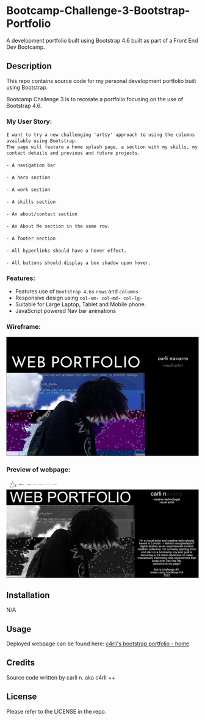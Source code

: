 # Bootcamp-Challenge-3-Bootstrap-Portfolio
A development portfolio built using Bootstrap 4.6 built as part of a Front End Dev Bootcamp.

## Description
This repo contains source code for my personal development portfolio built using Bootstrap.

Bootcamp Challenge 3 is to recreate a portfolio focusing on the use of Bootstrap 4.6.

### My User Story:
```
I want to try a new challenging 'artsy' approach to using the columns available using Bootstrap. 
The page will feature a home splash page, a section with my skills, my contact details and previous and future projects.

- A navigation bar

- A hero section

- A work section

- A skills section

- An about/contact section

- An About Me section in the same row.

- A footer section

- All hyperlinks should have a hover effect.

- All buttons should display a box shadow upon hover.
```

### Features:
- Features use of `Bootstrap 4.6s` `rows` and `columns`
- Responsive design using `col-sm- col-md- col-lg-`
- Suitable for Large Laptop, Tablet and Mobile phone. 
- JavaScript powered Nav bar animations

### Wireframe:
![image](./assets/README/wireframe.png)
### Preview of webpage:
![image](./assets/README/Preview.png)

## Installation
N/A

## Usage
Deployed webpage can be found here:  [c4rli's bootstrap portfolio - home](https://c4rli.github.io/Bootcamp-Challenge-3-Bootstrap-Portfolio/)

## Credits
Source code written by carli n. aka c4rli ++

## License
Please refer to the LICENSE in the repo.